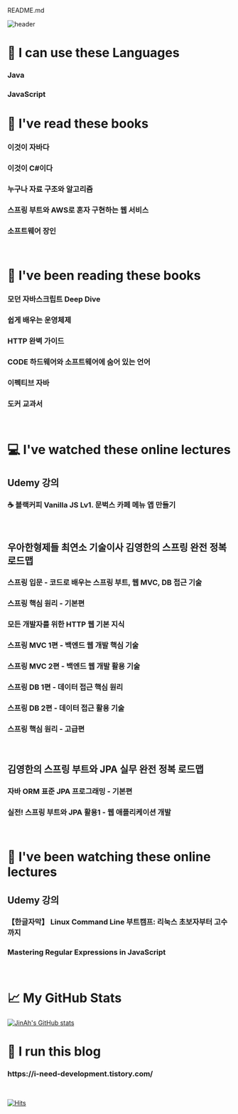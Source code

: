 README.md

![header](https://capsule-render.vercel.app/api?type=soft&color=timeAuto&height=300&section=header&text=Hi%20👋%20I'm%20JinAh&fontSize=90)

🌱 I can use these Languages
=============
<h3>Java</h3>
<h3>JavaScript</h3>

📗 I've read these books
=============
<h3>이것이 자바다</h3>
<h3>이것이 C#이다</h3>
<h3>누구나 자료 구조와 알고리즘</h3>
<h3>스프링 부트와 AWS로 혼자 구현하는 웹 서비스</h3>
<h3>소프트웨어 장인</h3><br/>

📘 I've been reading these books
=============
<h3>모던 자바스크립트 Deep Dive</h3>
<h3>쉽게 배우는 운영체제</h3>
<h3>HTTP 완벽 가이드</h3>
<h3>CODE 하드웨어와 소프트웨어에 숨어 있는 언어</h3>
<h3>이펙티브 자바</h3>
<h3>도커 교과서</h3><br/>

💻 I've watched these online lectures
=============
<h2>Udemy 강의</h2>
<h3>☕ 블랙커피 Vanilla JS Lv1. 문벅스 카페 메뉴 앱 만들기</h3><br/>

<h2>우아한형제들 최연소 기술이사 김영한의 스프링 완전 정복 로드맵</h2>
<h3>스프링 입문 - 코드로 배우는 스프링 부트, 웹 MVC, DB 접근 기술</h3>
<h3>스프링 핵심 원리 - 기본편</h3>
<h3>모든 개발자를 위한 HTTP 웹 기본 지식</h3>
<h3>스프링 MVC 1편 - 백엔드 웹 개발 핵심 기술</h3>
<h3>스프링 MVC 2편 - 백엔드 웹 개발 활용 기술</h3>
<h3>스프링 DB 1편 - 데이터 접근 핵심 원리</h3>
<h3>스프링 DB 2편 - 데이터 접근 활용 기술</h3>
<h3>스프링 핵심 원리 - 고급편</h3><br/>

<h2>김영한의 스프링 부트와 JPA 실무 완전 정복 로드맵</h2>
<h3>자바 ORM 표준 JPA 프로그래밍 - 기본편</h3>
<h3>실전! 스프링 부트와 JPA 활용1 - 웹 애플리케이션 개발</h3><br/>

🎇 I've been watching these online lectures
=============
<h2>Udemy 강의</h2>
<h3>【한글자막】 Linux Command Line 부트캠프: 리눅스 초보자부터 고수까지</h3>
<h3>Mastering Regular Expressions in JavaScript</h3><br/>

📈 My GitHub Stats
=============
[![JinAh's GitHub stats](https://github-readme-stats.vercel.app/api?username=saySthAbout)](https://github.com/saySthAbout/github-readme-stats)
<h2></h2>

👩 I run this blog
=============
<h3>https://i-need-development.tistory.com/</h3><br/>


[![Hits](https://hits.seeyoufarm.com/api/count/incr/badge.svg?url=https%3A%2F%2Fi-need-development.tistory.com&count_bg=%2379C83D&title_bg=%23555555&icon=&icon_color=%23E7E7E7&title=hits&edge_flat=false)](https://hits.seeyoufarm.com)

